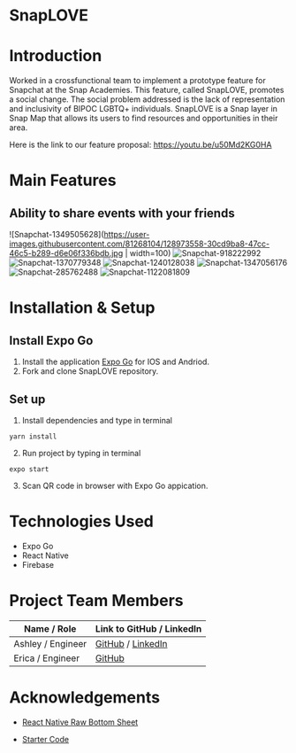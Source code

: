 # SnapLOVE

# Introduction

Worked in a crossfunctional team to implement a prototype feature for Snapchat at the Snap Academies. This feature, called SnapLOVE, promotes a social change. The social problem addressed is the lack of representation and inclusivity of BIPOC LGBTQ+ individuals. SnapLOVE is a Snap layer in Snap Map that allows its users to find resources and opportunities in their area.

Here is the link to our feature proposal: https://youtu.be/u50Md2KG0HA

# Main Features

## Ability to share events with your friends
![Snapchat-1349505628](https://user-images.githubusercontent.com/81268104/128973558-30cd9ba8-47cc-46c5-b289-d6e06f336bdb.jpg | width=100)
![Snapchat-918222992](https://user-images.githubusercontent.com/81268104/128973724-8a54f744-2c0c-4a35-83e3-070f577737e7.jpg)
![Snapchat-1370779348](https://user-images.githubusercontent.com/81268104/128973699-a8684daf-5836-404a-9a43-2f1179b77691.jpg)
![Snapchat-1240128038](https://user-images.githubusercontent.com/81268104/128973642-4374346f-50c7-4223-bb6d-9430cc55eaa1.jpg)
![Snapchat-1347056176](https://user-images.githubusercontent.com/81268104/128973742-75d78449-1ed8-43ef-9c8a-1a92ef8a9412.jpg)
![Snapchat-285762488](https://user-images.githubusercontent.com/81268104/128973710-aa546560-a41d-40b0-8e20-240aa09ba7aa.jpg)
![Snapchat-1122081809](https://user-images.githubusercontent.com/81268104/128973738-a365a309-9d35-41c0-b15b-1356eb4f5d16.jpg)




# Installation & Setup

## Install Expo Go
1. Install the application [Expo Go](https://expo.dev/client) for IOS and Andriod.
2. Fork and clone SnapLOVE repository.

## Set up
1. Install dependencies and type in terminal

```
yarn install
```
2. Run project by typing in terminal
```
expo start
```
3. Scan QR code in browser with Expo Go appication.

# Technologies Used

* Expo Go
* React Native
* Firebase

# Project Team Members 

| Name / Role      | Link to GitHub / LinkedIn |
| ----------- | ----------- |
| Ashley  / Engineer    | [GitHub](https://github.com/3100ashley) / [LinkedIn](https://www.linkedin.com/in/amanese31/)       |
| Erica / Engineer   | [GitHub](https://github.com/sugarfig)      |


#  Acknowledgements

* [React Native Raw Bottom Sheet](https://www.npmjs.com/package/react-native-raw-bottom-sheet)

* [Starter Code](https://github.com/Snap-Engineering-Academy-2021/chapsnat-sandbox)
